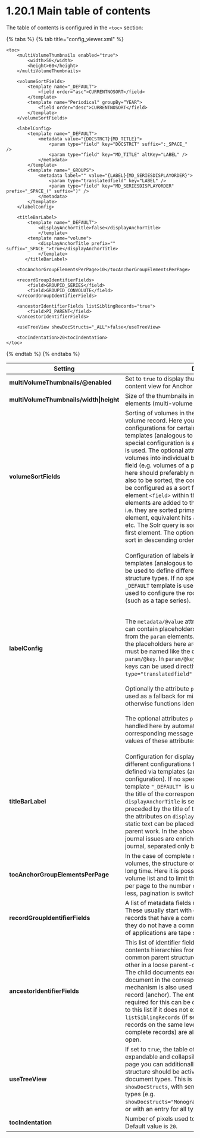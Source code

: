 # 1.20.1 Main table of contents

The table of contents is configured in the `<toc>` section:

{% tabs %}
{% tab title="config_viewer.xml" %}
```markup
<toc>
    <multiVolumeThumbnails enabled="true">
        <width>50</width>
        <height>60</height>
    </multiVolumeThumbnails>

    <volumeSortFields>
        <template name="_DEFAULT">
            <field order="asc">CURRENTNOSORT</field>
        </template>
        <template name="Periodical" groupBy=“YEAR“>
            <field order="desc">CURRENTNOSORT</field>
        </template>
    </volumeSortFields>

    <labelConfig>
        <template name="_DEFAULT">
            <metadata value="{DOCSTRCT}{MD_TITLE}">
                <param type="field" key="DOCSTRCT" suffix=":_SPACE_" />
                <param type="field" key="MD_TITLE" altKey="LABEL" />
            </metadata>
        </template>
        <template name="_GROUPS">
            <metadata label="" value="{LABEL}{MD_SERIESDISPLAYORDER}">
                <param type="translatedfield" key="LABEL" />
                <param type="field" key="MD_SERIESDISPLAYORDER" prefix="_SPACE_(" suffix=")" />
            </metadata>
        </template>
    </labelConfig>

    <titleBarLabel>
        <template name="_DEFAULT">
            <displayAnchorTitle>false</displayAnchorTitle>
	   		</template>
        <template name="volume">
            <displayAnchorTitle prefix="" suffix="_SPACE_">true</displayAnchorTitle>
	   		</template>
	   </titleBarLabel>

    <tocAnchorGroupElementsPerPage>10</tocAnchorGroupElementsPerPage>

    <recordGroupIdentifierFields>
        <field>GROUPID_SERIES</field>
        <field>GROUPID_CONVOLUTE</field>
    </recordGroupIdentifierFields>

    <ancestorIdentifierFields listSiblingRecords="true">
        <field>PI_PARENT</field>
    </ancestorIdentifierFields>

    <useTreeView showDocStructs="_ALL">false</useTreeView>
    
    <tocIndentation>20<tocIndentation>
</toc>
```
{% endtab %}
{% endtabs %}

| **Setting**                             | Description                                                                                                                                                                                                                                                                                                                                                                                                                                                                                                                                                                                                                                                                                                                                                                                                                                                                                                                                                                                                                                                                                                                                                                                                                                                                                                                                                      |
| --------------------------------------- | ---------------------------------------------------------------------------------------------------------------------------------------------------------------------------------------------------------------------------------------------------------------------------------------------------------------------------------------------------------------------------------------------------------------------------------------------------------------------------------------------------------------------------------------------------------------------------------------------------------------------------------------------------------------------------------------------------------------------------------------------------------------------------------------------------------------------------------------------------------------------------------------------------------------------------------------------------------------------------------------------------------------------------------------------------------------------------------------------------------------------------------------------------------------------------------------------------------------------------------------------------------------------------------------------------------------------------------------------------------------- |
| **multiVolumeThumbnails/@enabled**      | Set to `true` to display thumbnails of child records in the content view for Anchor elements.                                                                                                                                                                                                                                                                                                                                                                                                                                                                                                                                                                                                                                                                                                                                                                                                                                                                                                                                                                                                                                                                                                                                                                                                                                                                    |
| **multiVolumeThumbnails/width\|height** | Size of the thumbnails in the content view for anchor elements (multi-volume records and periodicals)                                                                                                                                                                                                                                                                                                                                                                                                                                                                                                                                                                                                                                                                                                                                                                                                                                                                                                                                                                                                                                                                                                                                                                                                                                                            |
| **volumeSortFields**                    | Sorting of volumes in the table of contents of a multi-volume record. Here you can define different configurations for certain anchor structure types using templates (analogous to the metadata configuration). If no special configuration is available, the template "`_DEFAULT`" is used. The optional attribute "`groupBy`" groups the volumes into individual blocks according to a Solr metadata field (e.g. volumes of a periodical). The field configured here should preferably not be multivalued. If the groups are also to be sorted, the configured grouping field must also be configured as a sort field for this template (i.e. as a sub-element `<field>` within the template). The defined `<field>` elements are added to the Solr query in the specified order, i.e. they are sorted primarily by the field in the first `<field>` element, equivalent hits among each other by the second, etc. The Solr query is sorted according to the field in the first  element. The optional order attribute can be used to sort in descending order (`desc`). The default value is `asc`.                                                                                                                                                                                                                                                          |
| **labelConfig**                         | <p>Configuration of labels in the table of contents. Here, templates (analogous to the metadata configuration) can be used to define different configurations for certain structure types. If no special configuration is available, the <code>_DEFAULT</code> template is used. The special template <code>_GROUPS</code> is used to configure the root element of an abstract group (such as a tape series).</p><p><br>The <code>metadata/@value</code> attribute defines a master value that can contain placeholders that are replaced by the values from the <code>param</code> elements. Unlike metadata configurations, the placeholders here are not provided with a count, but must be named like the corresponding values in <code>param/@key</code>. In <code>param/@key</code>, both index fields and message keys can be used directly (in the latter case, <code>type="translatedfield"</code> must always be configured).<br> <br>Optionally the attribute <code>param/@altKey</code> can be defined.It is used as a fallback for missing values from <code>param/@key</code> and otherwise functions identically.<br><br>The optional attributes <code>prefix</code> and <code>suffix</code> can also be handled here by automatic translation. For this, corresponding message keys must be defined and used as values of these attributes.</p> |
| **titleBarLabel**                       | Configuration for displaying the title of an open work. Here, different configurations for certain structure types can be defined via templates (analogous to the metadata configuration). If no special configuration is available, the template `"_DEFAULT" `is used. Basically, the title of a work is the title of the corresponding table of contents entry. If `displayAnchorTitle` is set to `true` in a template, this title is preceded by the title of the parent work if available. With the attributes on `displayAnchorTitle` `prefix` and `suffix`, a static text can be placed before or after the title of the parent work. In the above example configuration, only journal issues are enriched with the title of the parent journal, separated only by a space.                                                                                                                                                                                                                                                                                                                                                                                                                                                                                                                                                                                |
| **tocAnchorGroupElementsPerPage**       | In the case of complete records and groups with many volumes, the structure of the volume list can take a very long time. Here it is possible to use a pagination of the volume list and to limit the number of displayed volumes per page to the number configured here. If the value is 0 or less, pagination is switched off.                                                                                                                                                                                                                                                                                                                                                                                                                                                                                                                                                                                                                                                                                                                                                                                                                                                                                                                                                                                                                                 |
| **recordGroupIdentifierFields**         | A list of metadata fields used to logically group records. These usually start with `GROUPID_` and are used to list records that have a common field value as a group (even if they do not have a common anchor document). Examples of applications are tape series or convolutes.                                                                                                                                                                                                                                                                                                                                                                                                                                                                                                                                                                                                                                                                                                                                                                                                                                                                                                                                                                                                                                                                               |
| **ancestorIdentifierFields**            | This list of identifier fields is used to create table of contents hierarchies from records that either have a fixed common parent structure (Anchor) or are related to each other in a loose parent-child relationship (Related Item). The child documents each have the identifier of the parent document in the corresponding metadata field. Note: This mechanism is also used to list volumes of a complete record (anchor). The entry `<field>PI_PARENT</field>` required for this can be configured, but is implicitly added to this list if it does not exist. is added. The attribute `listSiblingRecords` (if set to `true`) ensures that other records on the same level (e.g. other volumes of the same complete records) are also listed if a volume is currently open.                                                                                                                                                                                                                                                                                                                                                                                                                                                                                                                                                                             |
| **useTreeView**                         | If set to `true`, the table of contents is displayed as an expandable and collapsible tree. For the table of contents page you can additionally configure whether the tree structure should be activated for all or only for certain document types. This is done with the attribute `showDocStructs`, with semicolon-separated document types (e.g. `showDocstructs="Monograph;Manuscript;PeriodicalVolume"`) or with an entry for all types (`showDocstructs="_ALL"`).                                                                                                                                                                                                                                                                                                                                                                                                                                                                                                                                                                                                                                                                                                                                                                                                                                                                                         |
| **tocIndentation**                      | Number of pixels used to indent child elements as padding. Default value is `20`.                                                                                                                                                                                                                                                                                                                                                                                                                                                                                                                                                                                                                                                                                                                                                                                                                                                                                                                                                                                                                                                                                                                                                                                                                                                                                |
